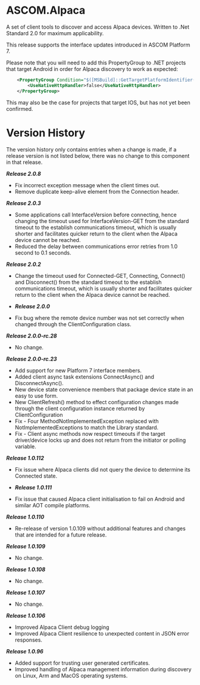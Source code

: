 # ASCOM.Alpaca

A set of client tools to discover and access Alpaca devices. Written to .Net Standard 2.0 for maximum applicability.

This release supports the interface updates introduced in ASCOM Platform 7.

Please note that you will need to add this PropertyGroup to .NET projects that target Android in order for Alpaca discovery to work as expected:
```xml
    <PropertyGroup Condition="$([MSBuild]::GetTargetPlatformIdentifier('$(TargetFramework)')) == 'android'">
        <UseNativeHttpHandler>false</UseNativeHttpHandler>
    </PropertyGroup>
```

This may also be the case for projects that target IOS, but has not yet been confirmed.

# Version History
The version history only contains entries when a change is made, if a release version is not listed below, there was no change to this component in that release.

***Release 2.0.8***
* Fix incorrect exception message when the client times out.
* Remove duplicate keep-alive element from the Connection header.

***Release 2.0.3***
* Some applications call InterfaceVersion before connecting, hence changing the timeout used for InterfaceVersion-GET from the standard timeout to the establish communications timeout, which is 
usually shorter and facilitates quicker return to the client when the Alpaca device cannot be reached.
* Reduced the delay between communications error retries from 1.0 second to 0.1 seconds.

***Release 2.0.2***
* Change the timeout used for Connected-GET, Connecting, Connect() and Disconnect() from the standard timeout to the establish communications timeout, which is 
usually shorter and facilitates quicker return to the client when the Alpaca device cannot be reached.

* ***Release 2.0.0***
* Fix bug where the remote device number was not set correctly when changed through the ClientConfiguration class.

***Release 2.0.0-rc.28***
* No change.

***Release 2.0.0-rc.23***
* Add support for new Platform 7 interface members.
* Added client async task extensions ConnectAsync() and DisconnectAsync().
* New device state convenience members that package device state in an easy to use form.
* New ClientRefresh() method to effect configuration changes made through the client configuration instance returned by ClientConfiguration
* Fix - Four MethodNotImplementedException replaced with NotImplementedExceptions to match the Library standard.
* Fix - Client async methods now respect timeouts if the target driver/device locks up and does not return from the initiator or polling variable.

***Release 1.0.112***
* Fix issue where Alpaca clients did not query the device to determine its Connected state.

* ***Release 1.0.111***
* Fix issue that caused Alpaca client initialisation to fail on Android and similar AOT compile platforms.

***Release 1.0.110***
* Re-release of version 1.0.109 without additional features and changes that are intended for a future release.

***Release 1.0.109***
* No change.

***Release 1.0.108***
* No change.

***Release 1.0.107***
* No change.

***Release 1.0.106***
* Improved Alpaca Client debug logging
* Improved Alpaca Client resilience to unexpected content in JSON error responses.

***Release 1.0.96***
* Added support for trusting user generated certificates.
* Improved handling of Alpaca management information during discovery on Linux, Arm and MacOS operating systems.